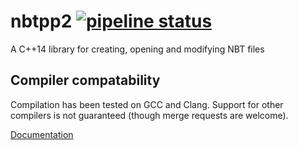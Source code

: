 # nbtpp2 [![pipeline status](https://gitlab.com/amdeflow/libnbtpp2/badges/master/pipeline.svg)](https://gitlab.com/amdeflow/libnbtpp2/commits/master)
A C++14 library for creating, opening and modifying NBT files

## Compiler compatability
Compilation has been tested on GCC and Clang. Support for other compilers is not guaranteed (though merge requests are welcome).

[Documentation](https://amdeflow.gitlab.io/libnbtpp2)